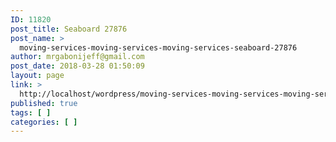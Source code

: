 ```yaml
---
ID: 11820
post_title: Seaboard 27876
post_name: >
  moving-services-moving-services-moving-services-seaboard-27876
author: mrgabonijeff@gmail.com
post_date: 2018-03-28 01:50:09
layout: page
link: >
  http://localhost/wordpress/moving-services-moving-services-moving-services-seaboard-27876/
published: true
tags: [ ]
categories: [ ]
---
```

